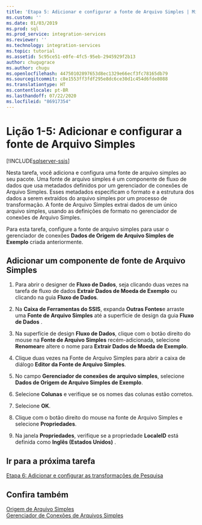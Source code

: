```yaml
---
title: 'Etapa 5: Adicionar e configurar a fonte de Arquivo Simples | Microsoft Docs'
ms.custom: ''
ms.date: 01/03/2019
ms.prod: sql
ms.prod_service: integration-services
ms.reviewer: ''
ms.technology: integration-services
ms.topic: tutorial
ms.assetid: 5c95ce51-e0fe-4fc5-95eb-2945929f2b13
author: chugugrace
ms.author: chugu
ms.openlocfilehash: 44750102897653d8ec1329e66ecf3fc78165db79
ms.sourcegitcommit: c8e1553ff3fdf295e8dc6ce30d1c454d6fde8088
ms.translationtype: HT
ms.contentlocale: pt-BR
ms.lasthandoff: 07/22/2020
ms.locfileid: "86917354"
---
```

# <a name="lesson-1-5-add-and-configure-the-flat-file-source"></a>Lição 1-5: Adicionar e configurar a fonte de Arquivo Simples

[!INCLUDE[sqlserver-ssis](../includes/applies-to-version/sqlserver-ssis.md)]


Nesta tarefa, você adiciona e configura uma fonte de arquivo simples ao seu pacote. Uma fonte de arquivo simples é um componente de fluxo de dados que usa metadados definidos por um gerenciador de conexões de Arquivo Simples. Esses metadados especificam o formato e a estrutura dos dados a serem extraídos do arquivo simples por um processo de transformação. A fonte de Arquivo Simples extrai dados de um único arquivo simples, usando as definições de formato no gerenciador de conexões de Arquivo Simples.  
  
Para esta tarefa, configure a fonte de arquivo simples para usar o gerenciador de conexões **Dados de Origem de Arquivo Simples de Exemplo** criada anteriormente.  
  
## <a name="add-a-flat-file-source-component"></a>Adicionar um componente de fonte de Arquivo Simples  
  
1.  Para abrir o designer de **Fluxo de Dados**, seja clicando duas vezes na tarefa de fluxo de dados **Extrair Dados de Moeda de Exemplo** ou clicando na guia **Fluxo de Dados**.  
  
2.  Na **Caixa de Ferramentas do SSIS**, expanda **Outras Fontes**e arraste uma **Fonte de Arquivo Simples** até a superfície de design da guia **Fluxo de Dados** .  
  
3.  Na superfície de design **Fluxo de Dados**, clique com o botão direito do mouse na **Fonte de Arquivo Simples** recém-adicionada, selecione **Renomear**e altere o nome para **Extrair Dados de Moeda de Exemplo**.  
  
4.  Clique duas vezes na Fonte de Arquivo Simples para abrir a caixa de diálogo **Editor da Fonte de Arquivo Simples**.  
  
5.  No campo **Gerenciador de conexões de arquivo simples**, selecione **Dados de Origem de Arquivo Simples de Exemplo**.  
  
6.  Selecione **Colunas** e verifique se os nomes das colunas estão corretos.  
  
7.  Selecione **OK**.  
  
8.  Clique com o botão direito do mouse na fonte de Arquivo Simples e selecione **Propriedades**.  
  
9. Na janela **Propriedades**, verifique se a propriedade **LocaleID** está definida como **Inglês (Estados Unidos)** .  
  
## <a name="go-to-next-task"></a>Ir para a próxima tarefa
[Etapa 6: Adicionar e configurar as transformações de Pesquisa](../integration-services/lesson-1-6-adding-and-configuring-the-lookup-transformations.md)  
  
## <a name="see-also"></a>Confira também  
[Origem de Arquivo Simples](../integration-services/data-flow/flat-file-source.md)  
[Gerenciador de Conexões de Arquivos Simples](../integration-services/connection-manager/flat-file-connection-manager.md)  
  
  
  
